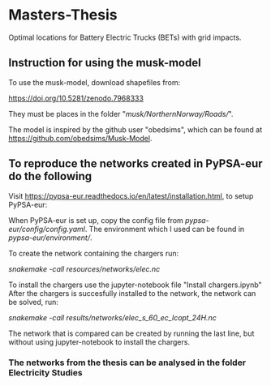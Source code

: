 # Masters-Thesis
Optimal locations for Battery Electric Trucks (BETs) with grid impacts.

## Instruction for using the musk-model
To use the musk-model, download shapefiles from: 

https://doi.org/10.5281/zenodo.7968333

They must be places in the folder "*musk/NorthernNorway/Roads/*".

The model is inspired by the github user "obedsims", which can be found at https://github.com/obedsims/Musk-Model.

## To reproduce the networks created in PyPSA-eur do the following
Visit https://pypsa-eur.readthedocs.io/en/latest/installation.html, to setup PyPSA-eur:

When PyPSA-eur is set up, copy the config file from *pypsa-eur/config/config.yaml*.
The environment which I used can be found in *pypsa-eur/environment/*.

To create the network containing the chargers run: 

*snakemake -call resources/networks/elec.nc*

To install the chargers use the jupyter-notebook file "Install chargers.ipynb"
After the chargers is succesfully installed to the network, the network can be solved, run:

*snakemake -call results/networks/elec_s_60_ec_lcopt_24H.nc*

The network that is compared can be created by running the last line, but without using jupyter-notebook to install the chargers.

### The networks from the thesis can be analysed in the folder Electricity Studies
